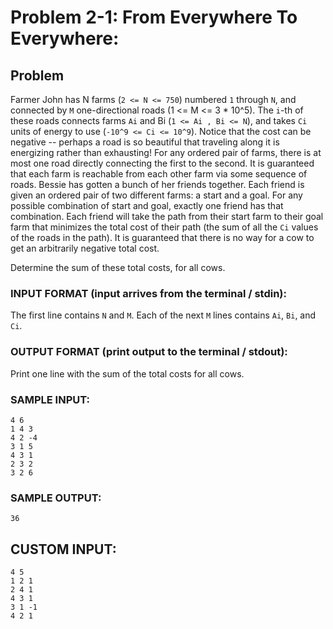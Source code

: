 # Problem 2-1: From Everywhere To Everywhere:
## Problem
Farmer John has N farms (`2 <= N <= 750`) numbered `1` through `N`, and connected by
`M` one-directional roads (1 <= M <= 3 * 10^5). The `i`-th of these roads connects farms `Ai`
and Bi (`1 <= Ai , Bi <= N`), and takes `Ci` units of energy to use (`-10^9 <= Ci <= 10^9`).
Notice that the cost can be negative -- perhaps a road is so beautiful that traveling along
it is energizing rather than exhausting!
For any ordered pair of farms, there is at most one road directly connecting the first to
the second. It is guaranteed that each farm is reachable from each other farm via some
sequence of roads.
Bessie has gotten a bunch of her friends together. Each friend is given an ordered pair of
two different farms: a start and a goal. For any possible combination of start and goal,
exactly one friend has that combination. Each friend will take the path from their start
farm to their goal farm that minimizes the total cost of their path
(the sum of all the `Ci` values of the roads in the path).
It is guaranteed that there is no way for a cow to get an arbitrarily negative total cost.

Determine the sum of these total costs, for all cows.

### INPUT FORMAT (input arrives from the terminal / stdin):

The first line contains `N` and `M`.
Each of the next `M` lines contains `Ai`, `Bi`, and `Ci`.

### OUTPUT FORMAT (print output to the terminal / stdout):

Print one line with the sum of the total costs for all cows.

### SAMPLE INPUT:
```
4 6
1 4 3
4 2 -4
3 1 5
4 3 1
2 3 2
3 2 6
```


### SAMPLE OUTPUT:
```
36
```
## CUSTOM INPUT:
```
4 5
1 2 1
2 4 1
4 3 1
3 1 -1
4 2 1
```